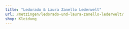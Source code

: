 ```yaml
---
title: "Ledorado & Laura Zanello Lederwelt"
url: /metzingen/ledorado-und-laura-zanello-lederwelt/
shop: Kleidung
---
```

